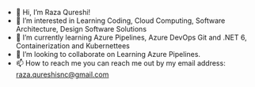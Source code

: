 - 👋 Hi, I’m Raza Qureshi!
- 👀 I’m interested in Learning Coding, Cloud Computing, Software Architecture, Design Software Solutions
- 🌱 I’m currently learning Azure Pipelines, Azure DevOps Git and .NET 6, Containerization and Kubernettees
- 💞️ I’m looking to collaborate on Learning Azure Pipelines.
- 📫 How to reach me you can reach me out by my email address: raza.qureshisnc@gmail.com

<!---
razaqureshisnc/razaqureshisnc is a ✨ special ✨ repository because its `README.md` (this file) appears on your GitHub profile.
You can click the Preview link to take a look at your changes.
--->
